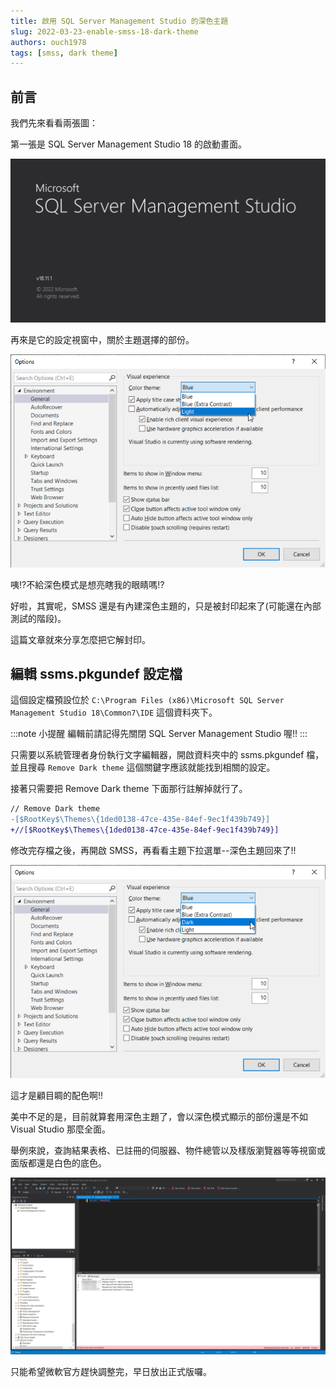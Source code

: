 ```yaml
---
title: 啟用 SQL Server Management Studio 的深色主題
slug: 2022-03-23-enable-smss-18-dark-theme
authors: ouch1978
tags: [smss, dark theme]
---
```


## 前言

我們先來看看兩張圖：

第一張是 SQL Server Management Studio 18 的啟動畫面。

![SQL Server Management Studio 18 的啟動畫面](smss-18-splash-screen.png "SQL Server Management Studio 18 的啟動畫面")

再來是它的設定視窗中，關於主題選擇的部份。

![沒有深色主題可供選擇](no-dark-theme-provided-in-smss-18.png "沒有深色主題可供選擇")

咦!?不給深色模式是想亮瞎我的眼睛嗎!?

好啦，其實呢，SMSS 還是有內建深色主題的，只是被封印起來了(可能還在內部測試的階段)。

這篇文章就來分享怎麼把它解封印。

<!--truncate-->

## 編輯 ssms.pkgundef 設定檔

這個設定檔預設位於 `C:\Program Files (x86)\Microsoft SQL Server Management Studio 18\Common7\IDE` 這個資料夾下。

:::note 小提醒
編輯前請記得先關閉 SQL Server Management Studio 喔!!
:::

只需要以系統管理者身份執行文字編輯器，開啟資料夾中的 ssms.pkgundef 檔，並且搜尋 `Remove Dark theme` 這個關鍵字應該就能找到相關的設定。

接著只需要把 Remove Dark theme 下面那行註解掉就行了。

```diff title="sms.pkgundef"
// Remove Dark theme
-[$RootKey$\Themes\{1ded0138-47ce-435e-84ef-9ec1f439b749}]
+//[$RootKey$\Themes\{1ded0138-47ce-435e-84ef-9ec1f439b749}]
```

修改完存檔之後，再開啟 SMSS，再看看主題下拉選單--深色主題回來了!!

![深色主題回來了!!!](dark-theme-is-back.png "深色主題回來了!!!")

這才是顧目睭的配色啊!!

美中不足的是，目前就算套用深色主題了，會以深色模式顯示的部份還是不如 Visual Studio 那麼全面。

舉例來說，查詢結果表格、已註冊的伺服器、物件總管以及樣版瀏覽器等等視窗或面版都還是白色的底色。

![還是有部份面版沒套用到深色主題](some-panels-are-still-light-theme-applied.png "還是有部份面版沒套用到深色主題")

只能希望微軟官方趕快調整完，早日放出正式版囉。
